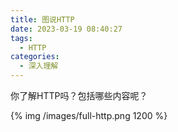 ```yaml
---
title: 图说HTTP
date: 2023-03-19 08:40:27
tags: 
  - HTTP
categories:
  - 深入理解
---
```


你了解HTTP吗？包括哪些内容呢？
<!--more-->

{% img /images/full-http.png 1200 %}